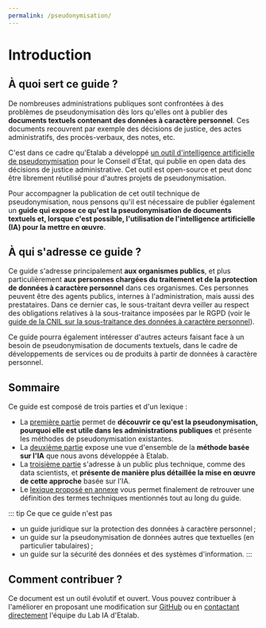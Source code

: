 ```yaml
---
permalink: /pseudonymisation/
---
```


# Introduction

## À quoi sert ce guide ?

De nombreuses administrations publiques sont confrontées à des problèmes de pseudonymisation dès lors qu'elles ont à publier des **documents textuels contenant des données à caractère personnel**. Ces documents recouvrent par exemple des décisions de justice, des actes administratifs, des procès-verbaux, des notes, etc.

C'est dans ce cadre qu'Etalab a développé [un outil d'intelligence artificielle de pseudonymisation](https://github.com/etalab-ia/pseudonymisation_decisions_ce) pour le Conseil d'État, qui publie en open data des décisions de justice administrative. Cet outil est open-source et peut donc être librement réutilisé pour d'autres projets de pseudonymisation.

Pour accompagner la publication de cet outil technique de pseudonymisation, nous pensons qu'il est nécessaire de publier également un **guide qui expose ce qu'est la pseudonymisation de documents textuels et, lorsque c'est possible, l'utilisation de l'intelligence artificielle (IA) pour la mettre en œuvre**.

## À qui s'adresse ce guide ?

Ce guide s'adresse principalement **aux organismes publics**, et plus particulièrement **aux personnes chargées du traitement et de la protection de données à caractère personnel** dans ces organismes. Ces personnes peuvent être des agents publics, internes à l'administration, mais aussi des prestataires. Dans ce dernier cas, le sous-traitant devra veiller au respect des obligations relatives à la sous-traitance imposées par le RGPD (voir le [guide de la CNIL sur la sous-traitance des données à caractère personnel](https://www.cnil.fr/sites/default/files/atoms/files/rgpd-guide_sous-traitant-cnil.pdf)).

Ce guide pourra également intéresser d'autres acteurs faisant face à un besoin de pseudonymisation de documents textuels, dans le cadre de développements de services ou de produits à partir de données à caractère personnel. 

## Sommaire

Ce guide est composé de trois parties et d'un lexique :

- La [première partie](pourquoi-comment) permet de **découvrir ce qu'est la pseudonymisation, pourquoi elle est utile dans les administrations publiques** et présente les méthodes de pseudonymisation existantes.
- La [deuxième partie](etapes) expose une vue d'ensemble de la **méthode basée sur l'IA** que nous avons développée à Etalab.
- La [troisième partie](en-pratique) s'adresse à un public plus technique, comme des data scientists, et **présente de manière plus détaillée la mise en œuvre de cette approche** basée sur l'IA.
- Le [lexique proposé en annexe](lexique) vous permet finalement de retrouver une définition des termes techniques mentionnés tout au long du guide.

::: tip Ce que ce guide n'est pas
- un guide juridique sur la protection des données à caractère personnel ;
- un guide sur la pseudonymisation de données autres que textuelles (en particulier tabulaires) ;
- un guide sur la sécurité des données et des systèmes d'information.
:::

## Comment contribuer ?

Ce document est un outil évolutif et ouvert. Vous pouvez contribuer à l'améliorer en proposant une modification sur [GitHub](https://github.com/etalab/guides.etalab.gouv.fr/edit/master/pseudonymisation/) ou en [contactant directement](mailto:lab-ia@data.gouv.fr) l'équipe du Lab IA d'Etalab. 

